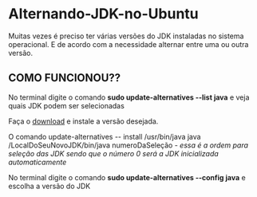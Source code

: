 <h1>Alternando-JDK-no-Ubuntu</h1>
<p>Muitas vezes é preciso ter várias versões do JDK instaladas no sistema operacional. E de acordo com a necessidade alternar entre uma ou outra versão.</p>
<h2>COMO FUNCIONOU??</h2>
<p>No terminal digite o comando <strong>sudo update-alternatives --list java</strong> e veja quais JDK podem ser selecionadas</p>
<p>Faça o <a href="https://www.java.com/pt_BR/">download</a> e instale a versão desejada.</p>
<p>O comando update-alternatives -- install /usr/bin/java java /LocalDoSeuNovoJDK/bin/java numeroDaSeleção - <em>essa é a ordem para seleção das JDK sendo que o número 0 será a JDK inicializada automaticamente</em></p>
<p>No terminal digite o comando <strong>sudo update-alternatives --config java</strong> e escolha a versão do JDK</p>